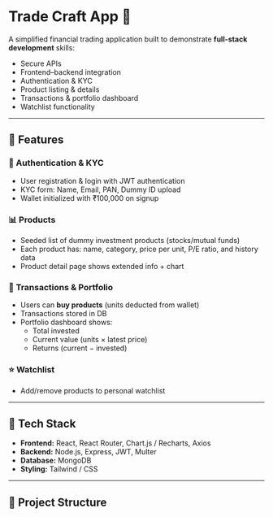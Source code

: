 # Trade Craft App 🎯


A simplified financial trading application built to demonstrate **full-stack development** skills:
- Secure APIs
- Frontend–backend integration
- Authentication & KYC
- Product listing & details
- Transactions & portfolio dashboard
- Watchlist functionality  

---

## 🚀 Features

### 🔐 Authentication & KYC
- User registration & login with JWT authentication  
- KYC form: Name, Email, PAN, Dummy ID upload  
- Wallet initialized with ₹100,000 on signup  

### 📊 Products
- Seeded list of dummy investment products (stocks/mutual funds)  
- Each product has: name, category, price per unit, P/E ratio, and history data  
- Product detail page shows extended info + chart  

### 💸 Transactions & Portfolio
- Users can **buy products** (units deducted from wallet)  
- Transactions stored in DB  
- Portfolio dashboard shows:  
  - Total invested  
  - Current value (units × latest price)  
  - Returns (current − invested)  

### ⭐ Watchlist
- Add/remove products to personal watchlist  

---

## 🧩 Tech Stack
- **Frontend:** React, React Router, Chart.js / Recharts, Axios  
- **Backend:** Node.js, Express, JWT, Multer  
- **Database:** MongoDB  
- **Styling:** Tailwind / CSS  

---

## 📁 Project Structure
